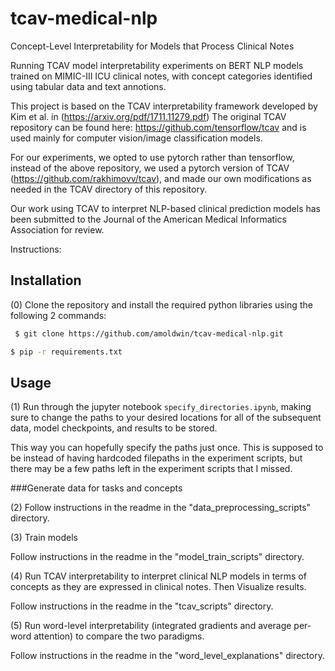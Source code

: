 # tcav-medical-nlp
Concept-Level Interpretability for Models that Process Clinical Notes

Running TCAV model interpretability experiments on BERT NLP models trained on MIMIC-III ICU clinical notes, with concept categories identified using tabular data and text annotions.

This project is based on the TCAV interpretability framework developed by Kim et al. in (https://arxiv.org/pdf/1711.11279.pdf)
The original TCAV repository can be found here: https://github.com/tensorflow/tcav and is used mainly for computer vision/image classification models.
  
For our experiments, we opted to use pytorch rather than tensorflow, instead of the above repository, we used a pytorch version of TCAV (https://github.com/rakhimovv/tcav), and made our own modifications as needed in the TCAV directory of this repository. 

Our work using TCAV to interpret NLP-based clinical prediction models has been submitted to the Journal of the American Medical Informatics Association for review.


Instructions:
## Installation
(0) Clone the repository and install the required python libraries using the following 2 commands:
```bash
 $ git clone https://github.com/amoldwin/tcav-medical-nlp.git
 ```
 ```bash
 $ pip -r requirements.txt
 ```
## Usage
(1) Run through the jupyter notebook ```specify_directories.ipynb```, making sure to change the paths to your desired locations for all of the subsequent data, model checkpoints, and results to be stored. 

This way you can hopefully specify the paths just once. This is supposed to be instead of having hardcoded filepaths in the experiment scripts, but there may be a few paths left in the experiment scripts that I missed.


###Generate data for tasks and concepts


(2) Follow instructions in the readme in the "data_preprocessing_scripts" directory.


(3) Train models


Follow instructions in the readme in the "model_train_scripts" directory.


(4) Run TCAV interpretability to interpret clinical NLP models in terms of concepts as they are expressed in clinical notes. Then Visualize results.


Follow instructions in the readme in the "tcav_scripts" directory.


(5) Run word-level interpretability (integrated gradients and average per-word attention) to compare the two paradigms.


Follow instructions in the readme in the "word_level_explanations" directory.
